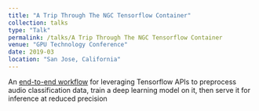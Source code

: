 ```yaml
---
title: "A Trip Through The NGC Tensorflow Container"
collection: talks
type: "Talk"
permalink: /talks/A Trip Through The NGC Tensorflow Container
venue: "GPU Technology Conference"
date: 2019-03
location: "San Jose, California"
---
```

An [end-to-end workflow](https://github.com/alecgunny/gtc-tf-src-demo) for leveraging Tensorflow APIs to preprocess audio classification data, train a deep learning model on it, then serve it for inference at reduced precision
